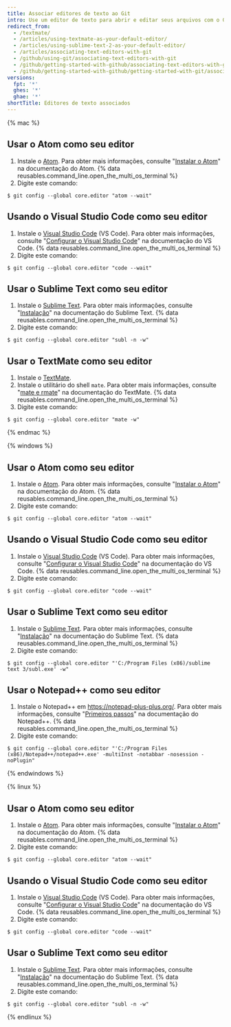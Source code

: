 ```yaml
---
title: Associar editores de texto ao Git
intro: Use um editor de texto para abrir e editar seus arquivos com o Git.
redirect_from:
  - /textmate/
  - /articles/using-textmate-as-your-default-editor/
  - /articles/using-sublime-text-2-as-your-default-editor/
  - /articles/associating-text-editors-with-git
  - /github/using-git/associating-text-editors-with-git
  - /github/getting-started-with-github/associating-text-editors-with-git
  - /github/getting-started-with-github/getting-started-with-git/associating-text-editors-with-git
versions:
  fpt: '*'
  ghes: '*'
  ghae: '*'
shortTitle: Editores de texto associados
---
```


{% mac %}

## Usar o Atom como seu editor

1. Instale o [Atom](https://atom.io/). Para obter mais informações, consulte "[Instalar o Atom](https://flight-manual.atom.io/getting-started/sections/installing-atom/)" na documentação do Atom.
{% data reusables.command_line.open_the_multi_os_terminal %}
3. Digite este comando:
  ```shell
  $ git config --global core.editor "atom --wait"
  ```

## Usando o Visual Studio Code como seu editor

1. Instale o [Visual Studio Code](https://code.visualstudio.com/) (VS Code). Para obter mais informações, consulte "[Configurar o Visual Studio Code](https://code.visualstudio.com/Docs/setup/setup-overview)" na documentação do VS Code.
{% data reusables.command_line.open_the_multi_os_terminal %}
3. Digite este comando:
  ```shell
  $ git config --global core.editor "code --wait"
 ```

## Usar o Sublime Text como seu editor

1. Instale o [Sublime Text](https://www.sublimetext.com/). Para obter mais informações, consulte "[Instalação](https://docs.sublimetext.io/guide/getting-started/installation.html)" na documentação do Sublime Text.
{% data reusables.command_line.open_the_multi_os_terminal %}
3. Digite este comando:
  ```shell
  $ git config --global core.editor "subl -n -w"
  ```

## Usar o TextMate como seu editor

1. Instale o [TextMate](https://macromates.com/).
2. Instale o utilitário do shell `mate`. Para obter mais informações, consulte "[mate e rmate](https://macromates.com/blog/2011/mate-and-rmate/)" na documentação do TextMate.
{% data reusables.command_line.open_the_multi_os_terminal %}
4. Digite este comando:
  ```shell
  $ git config --global core.editor "mate -w"
  ```
{% endmac %}

{% windows %}

## Usar o Atom como seu editor

1. Instale o [Atom](https://atom.io/). Para obter mais informações, consulte "[Instalar o Atom](https://flight-manual.atom.io/getting-started/sections/installing-atom/)" na documentação do Atom.
{% data reusables.command_line.open_the_multi_os_terminal %}
3. Digite este comando:
  ```shell
  $ git config --global core.editor "atom --wait"
  ```

## Usando o Visual Studio Code como seu editor

1. Instale o [Visual Studio Code](https://code.visualstudio.com/) (VS Code). Para obter mais informações, consulte "[Configurar o Visual Studio Code](https://code.visualstudio.com/Docs/setup/setup-overview)" na documentação do VS Code.
{% data reusables.command_line.open_the_multi_os_terminal %}
3. Digite este comando:
  ```shell
  $ git config --global core.editor "code --wait"
 ```

## Usar o Sublime Text como seu editor

1. Instale o [Sublime Text](https://www.sublimetext.com/). Para obter mais informações, consulte "[Instalação](https://docs.sublimetext.io/guide/getting-started/installation.html)" na documentação do Sublime Text.
{% data reusables.command_line.open_the_multi_os_terminal %}
3. Digite este comando:
  ```shell
  $ git config --global core.editor "'C:/Program Files (x86)/sublime text 3/subl.exe' -w"
  ```

## Usar o Notepad++ como seu editor

1. Instale o Notepad++ em https://notepad-plus-plus.org/. Para obter mais informações, consulte "[Primeiros passos](https://npp-user-manual.org/docs/getting-started/)" na documentação do Notepad++.
{% data reusables.command_line.open_the_multi_os_terminal %}
3. Digite este comando:
  ```shell
  $ git config --global core.editor "'C:/Program Files (x86)/Notepad++/notepad++.exe' -multiInst -notabbar -nosession -noPlugin"
  ```
{% endwindows %}

{% linux %}

## Usar o Atom como seu editor

1. Instale o [Atom](https://atom.io/). Para obter mais informações, consulte "[Instalar o Atom](https://flight-manual.atom.io/getting-started/sections/installing-atom/)" na documentação do Atom.
{% data reusables.command_line.open_the_multi_os_terminal %}
3. Digite este comando:
  ```shell
  $ git config --global core.editor "atom --wait"
  ```

## Usando o Visual Studio Code como seu editor

1. Instale o [Visual Studio Code](https://code.visualstudio.com/) (VS Code). Para obter mais informações, consulte "[Configurar o Visual Studio Code](https://code.visualstudio.com/Docs/setup/setup-overview)" na documentação do VS Code.
{% data reusables.command_line.open_the_multi_os_terminal %}
3. Digite este comando:
  ```shell
  $ git config --global core.editor "code --wait"
 ```

## Usar o Sublime Text como seu editor

1. Instale o [Sublime Text](https://www.sublimetext.com/). Para obter mais informações, consulte "[Instalação](https://docs.sublimetext.io/guide/getting-started/installation.html)" na documentação do Sublime Text.
{% data reusables.command_line.open_the_multi_os_terminal %}
3. Digite este comando:
  ```shell
  $ git config --global core.editor "subl -n -w"
  ```

{% endlinux %}
